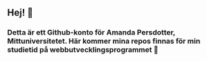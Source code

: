 ## Hej! 👋
### Detta är ett Github-konto för **Amanda Persdotter**, Mittuniversitetet. Här kommer mina repos finnas för min studietid på webbutvecklingsprogrammet 🌱
